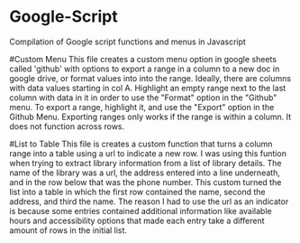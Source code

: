 # Google-Script
Compilation of Google script functions and menus in Javascript

#Custom Menu 
This file creates a custom menu option in google sheets called 'github' with options to export a range in a column to a new doc in google drive, or format values  into into the range. Ideally, there are columns with data values starting in col A. Highlight an empty range next to the last column with data in it in order to use the "Format" option in the "Github" menu. To export a range, highlight it, and use the "Export" option in the Github Menu. Exporting ranges only works if the range is within a column. It does not function across rows. 

#List to Table
This file is creates a custom function that turns a column range into a table using a url to indicate a new row. I was using this funtion when trying to extract library information from a list of library details. The name of the library was a url, the address entered into a line underneath, and in the row below that was the phone number. This custom turned the list into a table in which the first row contained the name, second the address, and third the name. The reason I had to use the url as an indicator is because some entries contained additional information like available hours and accessibility options that made each entry take a different amount of rows in the initial list. 


